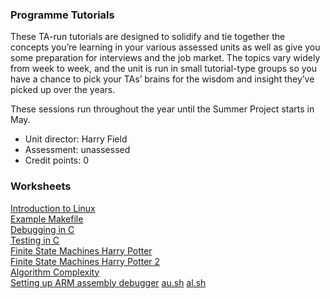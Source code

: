 ### Programme Tutorials

These TA-run tutorials are designed to solidify and tie together the concepts you’re learning in your various assessed units as well as give you some preparation for interviews and the job market. The topics vary widely from week to week, and the unit is run in small tutorial-type groups so you have a chance to pick your TAs’ brains for the wisdom and insight they’ve picked up over the years.

These sessions run throughout the year until the Summer Project starts in May. 

- Unit director: Harry Field
- Assessment: unassessed
- Credit points: 0

### Worksheets
[Introduction to Linux](linux-tutorial.pdf)  
[Example Makefile](Makefile)  
[Debugging in C](debugging.pdf)  
[Testing in C](testing.pdf)  
[Finite State Machines Harry Potter](FSM-Harry%20Potter.pdf)  
[Finite State Machines Harry Potter 2](FSM-Harry%20Potter-2.pdf)  
[Algorithm Complexity](complexity.pdf)  
[Setting up ARM assembly debugger](arm-1.pdf) [au.sh](au.sh) [al.sh](al.sh) 
